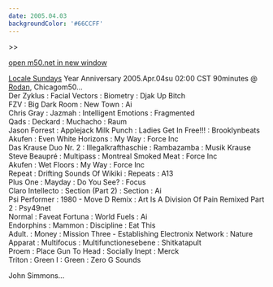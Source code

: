 ```yaml
---
date: 2005.04.03
backgroundColor: '#66CCFF'
---
```


\>>

[open m50.net in new window  
](http://m50.net/)

[Locale Sundays](http://www.localeevents.com/) Year Anniversary 2005.Apr.04su 02:00 CST 90minutes @ [Rodan](http://www.rodan.ws/), Chicagom50...  
Der Zyklus : Facial Vectors : Biometry : Djak Up Bitch  
FZV : Big Dark Room : New Town : Ai  
Chris Gray : Jazmah : Intelligent Emotions : Fragmented  
Qads : Deckard : Muchacho : Raum  
Jason Forrest : Applejack Milk Punch : Ladies Get In Free!!! : Brooklynbeats  
Akufen : Even White Horizons : My Way : Force Inc  
Das Krause Duo Nr. 2 : Illegalkrafthaschie : Rambazamba : Musik Krause  
Steve Beaupré : Multipass : Montreal Smoked Meat : Force Inc  
Akufen : Wet Floors : My Way : Force Inc  
Repeat : Drifting Sounds Of Wikiki : Repeats : A13  
Plus One : Mayday : Do You See? : Focus  
Claro Intellecto : Section (Part 2) : Section : Ai  
Psi Performer : 1980 - Move D Remix : Art Is A Division Of Pain Remixed Part 2 : Psy49net  
Normal : Faveat Fortuna : World Fuels : Ai  
Endorphins : Mammon : Discipline : Eat This  
Adult. : Money : Mission Three - Establishing Electronix Network : Nature  
Apparat : Multifocus : Multifunctionesebene : Shitkatapult  
Proem : Place Gun To Head : Socially Inept : Merck  
Triton : Green I : Green : Zero G Sounds  

John Simmons...